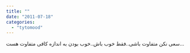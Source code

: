 ```yaml
---
title: ""
date: "2011-07-18"
categories: 
  - "tytomood"
---
```


سعی نكن متفاوت باشی..فقط خوب باش..خوب بودن به اندازه كافی متفاوت هست...
